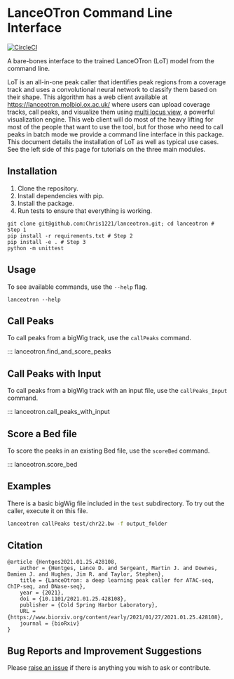 # LanceOTron Command Line Interface

[![CircleCI](https://circleci.com/gh/Chris1221/lanceotron/tree/main.svg?style=svg&circle-token=bf3f78a54437e63368f5b9dc1c536d7f32f32393)](https://circleci.com/gh/Chris1221/lanceotron/tree/main)

A bare-bones interface to the trained LanceOTron (LoT) model from the command line. 

LoT is an all-in-one peak caller that identifies peak regions from a coverage track and uses a convolutional neural network to classify them based on their shape. This algorithm has a web client available at https://lanceotron.molbiol.ox.ac.uk/ where users can upload coverage tracks, call peaks, and visualize them using [multi locus view](https://lanceotron.readthedocs.io/en/latest/multi_locus_view/multi_locus_view.html), a powerful visualization engine. This web client will do most of the heavy lifting for most of the people that want to use the tool, but for those who need to call peaks in batch mode we provide a command line interface in this package. This document details the installation of LoT as well as typical use cases. See the left side of this page for tutorials on the three main modules. 


## Installation

1. Clone the repository.
2. Install dependencies with pip.
3. Install the package.
4. Run tests to ensure that everything is working.

```{sh}
git clone git@github.com:Chris1221/lanceotron.git; cd lanceotron # Step 1
pip install -r requirements.txt # Step 2
pip install -e . # Step 3
python -m unittest
```

## Usage

To see available commands, use the `--help` flag.

```
lanceotron --help
```

## Call Peaks

To call peaks from a bigWig track, use the `callPeaks` command.

::: lanceotron.find_and_score_peaks


## Call Peaks with Input

To call peaks from a bigWig track with an input file, use the `callPeaks_Input` command.

::: lanceotron.call_peaks_with_input

## Score a Bed file

To score the peaks in an existing Bed file, use the `scoreBed` command.

::: lanceotron.score_bed

## Examples

There is a basic bigWig file included in the `test` subdirectory. To try out the caller, execute it on this file. 

```sh
lanceotron callPeaks test/chr22.bw -f output_folder
```

## Citation

```{bibtex}
@article {Hentges2021.01.25.428108,
	author = {Hentges, Lance D. and Sergeant, Martin J. and Downes, Damien J. and Hughes, Jim R. and Taylor, Stephen},
	title = {LanceOtron: a deep learning peak caller for ATAC-seq, ChIP-seq, and DNase-seq},
	year = {2021},
	doi = {10.1101/2021.01.25.428108},
	publisher = {Cold Spring Harbor Laboratory},
	URL = {https://www.biorxiv.org/content/early/2021/01/27/2021.01.25.428108},
	journal = {bioRxiv}
}
```

## Bug Reports and Improvement Suggestions

Please [raise an issue](https://github.com/Chris1221/lanceotron/issues/new/choose) if there is anything you wish to ask or contribute. 